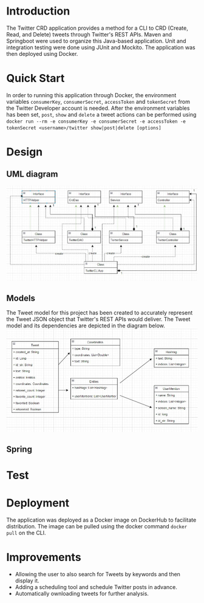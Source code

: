 # Introduction
The Twitter CRD application provides a method for a CLI to CRD (Create, Read, and Delete) tweets through Twitter's REST APIs. Maven and Springboot were used to organize this Java-based application. Unit and integration testing were done using JUnit and Mockito. The application was then deployed using Docker.

# Quick Start
In order to running this application through Docker, the environment variables `consumerKey`, `consumerSecret`, `accessToken` and `tokenSecret` from the Twitter Developer account is needed.
After the environment variables has been set, `post`, `show` and `delete` a tweet actions can be performed using
`docker run --rm -e consumerKey -e consumerSecret -e accessToken -e tokenSecret <username>/twitter show|post|delete [options]`

# Design
## UML diagram
![UML](assets/asset.png)

## Models
The Tweet model for this project has been created to accurately represent the Tweet JSON object that Twitter's REST APIs would deliver. The Tweet model and its dependencies are depicted in the diagram below.
![UML](assets/asset2.JPG)

## Spring


# Test


# Deployment
The application was deployed as a Docker image on DockerHub to facilitate distribution. The image can be pulled using the docker command `docker pull` on the CLI.

# Improvements
* Allowing the user to also search for Tweets by keywords and then display it.
* Adding a scheduling tool and schedule Twitter posts in advance.
* Automatically ownloading tweets for further analysis.

